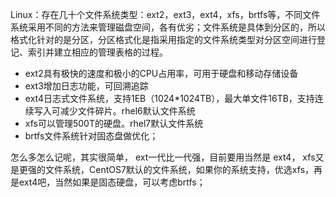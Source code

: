 Linux：存在几十个文件系统类型：ext2，ext3，ext4，xfs，brtfs等，不同文件系统采用不同的方法来管理磁盘空间，各有优劣；文件系统是具体到分区的，所以格式化针对的是分区，分区格式化是指采用指定的文件系统类型对分区空间进行登记、索引并建立相应的管理表格的过程。

- ext2具有极快的速度和极小的CPU占用率，可用于硬盘和移动存储设备
- ext3增加日志功能，可回溯追踪
- ext4日志式文件系统，支持1EB（1024\*1024TB），最大单文件16TB，支持连续写入可减少文件碎片。rhel6默认文件系统
- xfs可以管理500T的硬盘。rhel7默认文件系统
- brtfs文件系统针对固态盘做优化；

怎么多怎么记呢，其实很简单， ext一代比一代强，目前要用当然是 ext4， xfs又是更强的文件系统，CentOS7默认的文件系统，如果你的系统支持，优选xfs，再是ext4吧，当然如果是固态硬盘，可以考虑brtfs；  